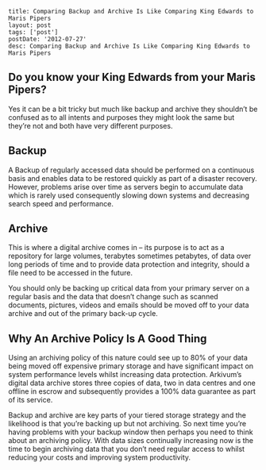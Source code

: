 ```
title: Comparing Backup and Archive Is Like Comparing King Edwards to Maris Pipers
layout: post
tags: ['post']
postDate: '2012-07-27'
desc: Comparing Backup and Archive Is Like Comparing King Edwards to Maris Pipers 
```

## Do you know your King Edwards from your Maris Pipers?

Yes it can be a bit tricky but much like backup and archive they shouldn’t be confused as to all intents and purposes they might look the same but they’re not and both have very different purposes.



## Backup
A Backup of regularly accessed data should be performed on a continuous basis and enables data to be restored quickly as part of a disaster recovery. However, problems arise over time as servers begin to accumulate data which is rarely used consequently slowing down systems and decreasing search speed and performance.

## Archive
This is where a digital archive comes in – its purpose is to act as a repository for large volumes, terabytes sometimes petabytes, of data over long periods of time and to provide data protection and integrity, should a file need to be accessed in the future.

You should only be backing up critical data from your primary server on a regular basis and the data that doesn’t change such as scanned documents, pictures, videos and emails should be moved off to your data archive and out of the primary back-up cycle.

## Why An Archive Policy Is A Good Thing
Using an archiving policy of this nature could see up to 80% of your data being moved off expensive primary storage and have significant impact on system performance levels whilst increasing data protection. Arkivum’s digital data archive stores three copies of data, two in data centres and one offline in escrow and subsequently provides a 100% data guarantee as part of its service.

Backup and archive are key parts of your tiered storage strategy and the likelihood is that you’re backing up but not archiving. So next time you’re having problems with your backup window then perhaps you need to think about an archiving policy. With data sizes continually increasing now is the time to begin archiving data that you don’t need regular access to whilst reducing your costs and improving system productivity.


